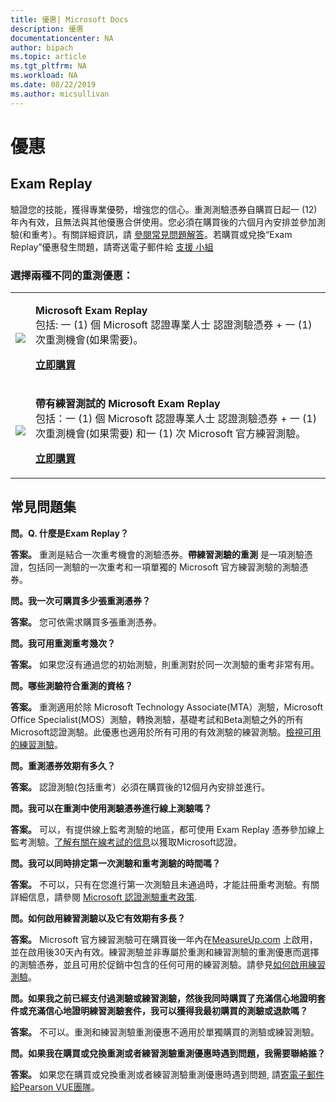 ```yaml
---
title: 優惠| Microsoft Docs
description: 優惠 
documentationcenter: NA 
author: bipach
ms.topic: article
ms.tgt_pltfrm: NA
ms.workload: NA
ms.date: 08/22/2019
ms.author: micsullivan
---
```

# 優惠

## Exam Replay

驗證您的技能，獲得專業優勢，增強您的信心。重測測驗憑券自購買日起一 (12) 年內有效，且無法與其他優惠合併使用。您必須在購買後的六個月內安排並參加測驗(和重考）。有關詳細資訊，請 [參閱常見問題解答](#frequently-asked-questions)。若購買或兌換“Exam Replay”優惠發生問題，請寄送電子郵件給 [支援 小組](mailto:mindhub@pearson.com)

### 選擇兩種不同的重測優惠：

<div>
    <table border="0">
        <tr>
            <td>
                <img src="images/exam-replay-thumbnail.png">
            </td>
            <td>                
                <p><strong>Microsoft Exam Replay</strong><br/>包括: 一 (1) 個 Microsoft 認證專業人士  認證測驗憑券 + 一 (1) 次重測機會(如果需要)。</p>
                <p><a href="https://us.mindhub.com/p/Microsoft-Exam-Replay?utm_source=msftmarketing&utm_medium=msft_offers&utm_campaign=ExamReplayFY20&utm_term=ERFY20&utm_content=weblink3"><strong>立即購買</strong></a></p>
            </td>
        </tr>
        <tr>
            <td>
                <img src="images/exam-replay-with-practice-test-thumbnail.png">
            </td>
            <td>
               <p><strong>帶有練習測試的 Microsoft Exam Replay</strong><br/>包括：一 (1) 個 Microsoft 認證專業人士  認證測驗憑券 + 一 (1) 次重測機會(如果需要) 和一 (1) 次 Microsoft 官方練習測驗。</p>
               <p><a href="https://us.mindhub.com/p/Microsoft-Exam-Replay-PT?utm_source=msftmarketing&utm_medium=msft_offers&utm_campaign=ExamReplayFY20&utm_term=ERFY20&utm_content=weblink"><strong>立即購買</strong></a></p>
            </td>
        </tr>
    </table>
</div>


## <a name="frequently-asked-questions"></a>常見問題集

**問。Q. 什麼是Exam Replay？**

**答案。** 重測是結合一次重考機會的測驗憑券。**帶練習測驗的重測** 是一項測驗憑證，包括同一測驗的一次重考和一項單獨的 Microsoft 官方練習測驗的測驗憑券。

**問。我一次可購買多少張重測憑券？**

**答案。** 您可依需求購買多張重測憑券。

**問。我可用重測重考幾次？**

**答案。** 如果您沒有通過您的初始測驗，則重測對於同一次測驗的重考非常有用。

**問。哪些測驗符合重測的資格？**

**答案。** 重測適用於除 Microsoft Technology Associate(MTA）測驗，Microsoft Office Specialist(MOS）測驗，轉換測驗，基礎考試和Beta測驗之外的所有Microsoft認證測驗。此優惠也適用於所有可用的有效測驗的練習測驗。[檢視可用的練習測驗](https://us.mindhub.com/microsoft-practice-tests)。

**問。重測憑券效期有多久？**

**答案。** 認證測驗(包括重考）必須在購買後的12個月內安排並進行。

**問。我可以在重測中使用測驗憑券進行線上測驗嗎？**

**答案。** 可以，有提供線上監考測驗的地區，都可使用 Exam Replay 憑券參加線上監考測驗。[了解有關在線考試的信息](/learn/certifications/online-exams)以獲取Microsoft認證。

**問。我可以同時排定第一次測驗和重考測驗的時間嗎？**

**答案。** 不可以，只有在您進行第一次測驗且未通過時，才能註冊重考測驗。有關詳細信息，請參閱 [Microsoft 認證測驗重考政策](/learn/certifications/certification-exam-policies#exam-retake-policy).

**問。如何啟用練習測驗以及它有效期有多長？**

**答案。** Microsoft 官方練習測驗可在購買後一年內在[MeasureUp.com](https://www.measureup.com/) 上啟用，並在啟用後30天內有效。練習測驗並非專屬於重測和練習測驗的重測優惠而選擇的測驗憑券，並且可用於促銷中包含的任何可用的練習測驗。請參見[如何啟用練習測驗](https://home.pearsonvue.com/microsoft/practicetests)。

**問。如果我之前已經支付過測驗或練習測驗，然後我同時購買了充滿信心地證明套件或充滿信心地證明練習測驗套件，我可以獲得我最初購買的測驗或退款嗎？**

**答案。** 不可以。重測和練習測驗重測優惠不適用於單獨購買的測驗或練習測驗。

**問。如果我在購買或兌換重測或者練習測驗重測優惠時遇到問題，我需要聯絡誰？**

**答案。** 如果您在購買或兌換重測或者練習測驗重測優惠時遇到問題, 請[寄電子郵件給Pearson VUE團隊](mailto:mindhub@pearson.com)。



